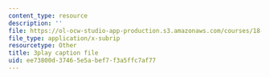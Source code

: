 ```yaml
---
content_type: resource
description: ''
file: https://ol-ocw-studio-app-production.s3.amazonaws.com/courses/18-01sc-single-variable-calculus-fall-2010/ee73800d37465e5abef7f3a5ffc7af77_JXPe2J069c.vtt
file_type: application/x-subrip
resourcetype: Other
title: 3play caption file
uid: ee73800d-3746-5e5a-bef7-f3a5ffc7af77
---
```

